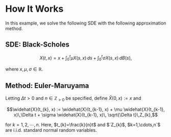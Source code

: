 # How It Works
In this example, we solve the following SDE with the following approximation method.

## SDE: Black-Scholes
```math
X(t,x) = x + \int_0^t\mu X(s,x)\,ds+\int_0^t\sigma X(s,x)\,dB(s),
```
where $`x, \mu, \sigma\in\mathbb{R}`$.

## Method: Euler-Maruyama
Letting $\Delta t>0$ and $`n\in\mathbb{Z}_{>0}`$ be specified, define $`\widehat{X}(0,x):=x`$ and
```math
\widehat{X}(t_{k}, x) := \widehat{X}(t_{k-1}, x)
+ \mu \widehat{X}(t_{k-1}, x)\,\Delta t + \sigma \widehat{X}(t_{k-1}, x)\, \sqrt{\Delta t}\,Z_{k},
```
for $`k=1,2,\cdots,n`$. Here, $`t_{k}=\frac{k}{n}t`$ and $`Z_{k}$, $k=1,\cdots,n`$ are i.i.d. standard normal random variables.
